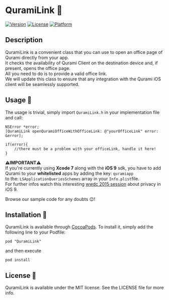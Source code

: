 # QuramiLink 🔗


[![Version](https://img.shields.io/cocoapods/v/QuramiLink.svg?style=flat)](http://cocoapods.org/pods/QuramiLink)
[![License](https://img.shields.io/cocoapods/l/QuramiLink.svg?style=flat)](http://cocoapods.org/pods/QuramiLink)
[![Platform](https://img.shields.io/cocoapods/p/QuramiLink.svg?style=flat)](http://cocoapods.org/pods/QuramiLink)

## Description

QuramiLink is a convenient class that you can use to open an office page of Qurami directly from your app.  
It checks the availability of Qurami Client on the destination device and, if present, opens the office page.   
All you need to do is to provide a valid office link.   
We will update this class to ensure that any integration with the Qurami iOS client will be seamlessly supported.

## Usage 📖

The usage is trivial, simply import `QuramiLink.h` in your implementation file and call:

```
NSError *error;
[QuramiLink openQuramiOfficeWithOfficeLink: @"yourOfficeLink" error: &error];

if(error){
    //there must be a problem with your officeLink, handle it here!
}

```

⚠️**IMPORTANT**⚠️    
If you're currently using **Xcode 7** along with the **iOS 9** sdk, you have to add Qurami to your **whitelisted** apps by adding the key: `quramiapp`   
to the: `LSApplicationQueriesSchemes` array in your `Info.plist`file.    
For further infos watch this interesting [wwdc 2015 session](https://developer.apple.com/videos/play/wwdc2015-703/) about privacy in iOS 9.

Browse our sample code for any doubts 😉!


## Installation 🔨

QuramiLink is available through [CocoaPods](http://cocoapods.org). To install
it, simply add the following line to your Podfile:

```
pod "QuramiLink"
```
and then execute

```
pod install
```



## License 📃

QuramiLink is available under the MIT license. See the LICENSE file for more info.

